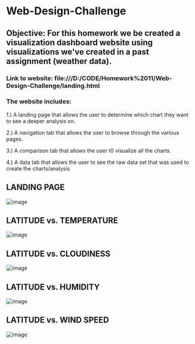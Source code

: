# Web-Design-Challenge

## Objective: For this homework we be created a visualization dashboard website using visualizations we've created in a past assignment (weather data).

### Link to website: file:///D:/CODE/Homework%2011/Web-Design-Challenge/landing.html

### The website includes:
1.) A landing page that allows the user to determine which chart they want to see a deeper analysis on.

2.) A navigation tab that allows the user to browse through the various pages.

3.) A comparison tab that allows the user t0 visualize all the charts.

4.) A data tab that allows the user to see the raw data set that was used to create the charts/analysis



## LANDING PAGE

![image](https://user-images.githubusercontent.com/83014623/126922347-e616221c-3f28-45c1-9c3f-d7485d10bb60.png)

## LATITUDE vs. TEMPERATURE

![image](https://user-images.githubusercontent.com/83014623/126922650-2a23e61a-8bf8-41b0-b2c4-d99a72d4e1cb.png)

## LATITUDE vs. CLOUDINESS

![image](https://user-images.githubusercontent.com/83014623/126922799-f0b4f2bd-6413-480c-a174-c05cadee7256.png)

## LATITUDE vs. HUMIDITY

![image](https://user-images.githubusercontent.com/83014623/126922919-70d55e9a-484b-48ff-ba25-d9f5724cbc86.png)

## LATITUDE vs. WIND SPEED

![image](https://user-images.githubusercontent.com/83014623/126923057-d5e06270-1dea-4ed5-8d81-6a66d28a8a9d.png)
